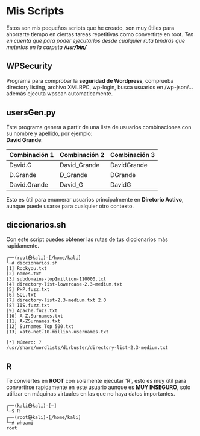 
# Mis Scripts

Estos son mis pequeños scripts que he creado, son muy útiles para ahorrarte tiempo en ciertas tareas repetitivas como convertirte en root.
*Ten en cuenta que para poder ejecutarlos desde cualquier ruta tendrás que meterlos en la carpeta **/usr/bin/***

## WPSecurity
Programa para comprobar la **seguridad de Wordpress**, comprueba directory listing, archivo XMLRPC, wp-login, busca usuarios en /wp-json/... además ejecuta wpscan automaticamente. 

## usersGen.py
Este programa genera a partir de una lista de usuarios combinaciones con su nombre y apellido, por ejemplo:<br>
**David Grande**:


|  Combinación 1             | Combinación 2                     | Combinación 3                                           |
| ----------------- | --------------------|---------------------------------------------- |
| David.G | David_Grande | DavidGrande
| D.Grande| D_Grande | DGrande
| David.Grande | David_G | DavidG


Esto es útil para enumerar usuarios principalmente en **Diretorio Activo**, aunque puede usarse para cualquier otro contexto.


## diccionarios.sh
Con este script puedes obtener las rutas de tus diccionarios más rapidamente.

```
┌──(root㉿kali)-[/home/kali]
└─# diccionarios.sh                  
[1] Rockyou.txt
[2] names.txt
[3] subdomains-top1million-110000.txt
[4] directory-list-lowercase-2.3-medium.txt
[5] PHP.fuzz.txt
[6] SQL.txt
[7] directory-list-2.3-medium.txt 2.0
[8] IIS.fuzz.txt
[9] Apache.fuzz.txt
[10] A-Z.Surnames.txt
[11] A-ZSurnames.txt
[12] Surnames_Top_500.txt
[13] xato-net-10-million-usernames.txt

[*] Número: 7
/usr/share/wordlists/dirbuster/directory-list-2.3-medium.txt

```

## R
Te conviertes en **ROOT** con solamente ejecutar 'R', esto es muy útil para convertirse rapidamente en este usuario aunque es **MUY INSEGURO**, solo utilizar en máquinas virtuales en las que no haya datos importantes.

```
┌──(kali㉿kali)-[~]
└─$ R
┌──(root㉿kali)-[/home/kali]
└─# whoami                                                                             
root
```
